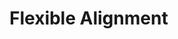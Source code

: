 # Flexible Alignment

<div align="center">
  <img src="https://github.com/DongjiGao/flexible_alignment/blob/master/figures/model.png width=88>
